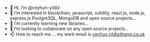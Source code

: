 - 👋 Hi, I’m @ceyhun-yildiz
- 👀 I’m interested in blockchain, javascript, solidity, react.js, node.js, express.js PostgreSQL, MongoDB and open source projects...
- 🌱 I’m currently learning new libraries...
- 💞️ I’m looking to collaborate on any open source projects...
- 📫 How to reach me ... my work email is ceyhun.yildiz@gmx.co.uk

<!---
ceyhun-yildiz/ceyhun-yildiz is a ✨ special ✨ repository because its `README.md` (this file) appears on your GitHub profile.
You can click the Preview link to take a look at your changes.
--->
